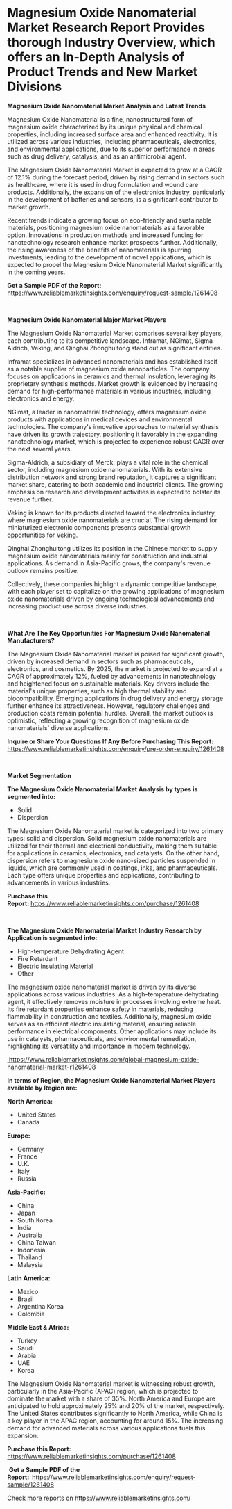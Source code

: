 <p><h1>Magnesium Oxide Nanomaterial Market Research Report Provides thorough Industry Overview, which offers an In-Depth Analysis of Product Trends and New Market Divisions</h1></p><p><strong>Magnesium Oxide Nanomaterial Market Analysis and Latest Trends</strong></p>
<p><p>Magnesium Oxide Nanomaterial is a fine, nanostructured form of magnesium oxide characterized by its unique physical and chemical properties, including increased surface area and enhanced reactivity. It is utilized across various industries, including pharmaceuticals, electronics, and environmental applications, due to its superior performance in areas such as drug delivery, catalysis, and as an antimicrobial agent.</p><p>The Magnesium Oxide Nanomaterial Market is expected to grow at a CAGR of 12.1% during the forecast period, driven by rising demand in sectors such as healthcare, where it is used in drug formulation and wound care products. Additionally, the expansion of the electronics industry, particularly in the development of batteries and sensors, is a significant contributor to market growth. </p><p>Recent trends indicate a growing focus on eco-friendly and sustainable materials, positioning magnesium oxide nanomaterials as a favorable option. Innovations in production methods and increased funding for nanotechnology research enhance market prospects further. Additionally, the rising awareness of the benefits of nanomaterials is spurring investments, leading to the development of novel applications, which is expected to propel the Magnesium Oxide Nanomaterial Market significantly in the coming years.</p></p>
<p><strong>Get a Sample PDF of the Report:&nbsp;</strong> <a href="https://www.reliablemarketinsights.com/enquiry/request-sample/1261408?utm_campaign=3014&utm_medium=2&utm_source=Github&utm_content=ia&utm_term=03042025&utm_id=magnesium-oxide-nanomaterial">https://www.reliablemarketinsights.com/enquiry/request-sample/1261408</a></p>
<p>&nbsp;</p>
<p><strong>Magnesium Oxide Nanomaterial Major Market Players</strong></p>
<p><p>The Magnesium Oxide Nanomaterial Market comprises several key players, each contributing to its competitive landscape. Inframat, NGimat, Sigma-Aldrich, Veking, and Qinghai Zhonghuitong stand out as significant entities.</p><p>Inframat specializes in advanced nanomaterials and has established itself as a notable supplier of magnesium oxide nanoparticles. The company focuses on applications in ceramics and thermal insulation, leveraging its proprietary synthesis methods. Market growth is evidenced by increasing demand for high-performance materials in various industries, including electronics and energy.</p><p>NGimat, a leader in nanomaterial technology, offers magnesium oxide products with applications in medical devices and environmental technologies. The company's innovative approaches to material synthesis have driven its growth trajectory, positioning it favorably in the expanding nanotechnology market, which is projected to experience robust CAGR over the next several years.</p><p>Sigma-Aldrich, a subsidiary of Merck, plays a vital role in the chemical sector, including magnesium oxide nanomaterials. With its extensive distribution network and strong brand reputation, it captures a significant market share, catering to both academic and industrial clients. The growing emphasis on research and development activities is expected to bolster its revenue further.</p><p>Veking is known for its products directed toward the electronics industry, where magnesium oxide nanomaterials are crucial. The rising demand for miniaturized electronic components presents substantial growth opportunities for Veking.</p><p>Qinghai Zhonghuitong utilizes its position in the Chinese market to supply magnesium oxide nanomaterials mainly for construction and industrial applications. As demand in Asia-Pacific grows, the company's revenue outlook remains positive.</p><p>Collectively, these companies highlight a dynamic competitive landscape, with each player set to capitalize on the growing applications of magnesium oxide nanomaterials driven by ongoing technological advancements and increasing product use across diverse industries.</p></p>
<p>&nbsp;</p>
<p><strong>What Are The Key Opportunities For Magnesium Oxide Nanomaterial Manufacturers?</strong></p>
<p><p>The Magnesium Oxide Nanomaterial market is poised for significant growth, driven by increased demand in sectors such as pharmaceuticals, electronics, and cosmetics. By 2025, the market is projected to expand at a CAGR of approximately 12%, fueled by advancements in nanotechnology and heightened focus on sustainable materials. Key drivers include the material's unique properties, such as high thermal stability and biocompatibility. Emerging applications in drug delivery and energy storage further enhance its attractiveness. However, regulatory challenges and production costs remain potential hurdles. Overall, the market outlook is optimistic, reflecting a growing recognition of magnesium oxide nanomaterials' diverse applications.</p></p>
<p><strong>Inquire or Share Your Questions If Any Before Purchasing This Report:</strong> <a href="https://www.reliablemarketinsights.com/enquiry/pre-order-enquiry/1261408?utm_campaign=3014&utm_medium=2&utm_source=Github&utm_content=ia&utm_term=03042025&utm_id=magnesium-oxide-nanomaterial">https://www.reliablemarketinsights.com/enquiry/pre-order-enquiry/1261408</a></p>
<p>&nbsp;</p>
<p><strong>Market Segmentation</strong></p>
<p><strong>The Magnesium Oxide Nanomaterial Market Analysis by types is segmented into:</strong></p>
<p><ul><li>Solid</li><li>Dispersion</li></ul></p>
<p><p>The Magnesium Oxide Nanomaterial market is categorized into two primary types: solid and dispersion. Solid magnesium oxide nanomaterials are utilized for their thermal and electrical conductivity, making them suitable for applications in ceramics, electronics, and catalysts. On the other hand, dispersion refers to magnesium oxide nano-sized particles suspended in liquids, which are commonly used in coatings, inks, and pharmaceuticals. Each type offers unique properties and applications, contributing to advancements in various industries.</p></p>
<p><strong>Purchase this Report:&nbsp;</strong><a href="https://www.reliablemarketinsights.com/purchase/1261408?utm_campaign=3014&utm_medium=2&utm_source=Github&utm_content=ia&utm_term=03042025&utm_id=magnesium-oxide-nanomaterial">https://www.reliablemarketinsights.com/purchase/1261408</a></p>
<p>&nbsp;</p>
<p><strong>The Magnesium Oxide Nanomaterial Market Industry Research by Application is segmented into:</strong></p>
<p><ul><li>High-temperature Dehydrating Agent</li><li>Fire Retardant</li><li>Electric Insulating Material</li><li>Other</li></ul></p>
<p><p>The magnesium oxide nanomaterial market is driven by its diverse applications across various industries. As a high-temperature dehydrating agent, it effectively removes moisture in processes involving extreme heat. Its fire retardant properties enhance safety in materials, reducing flammability in construction and textiles. Additionally, magnesium oxide serves as an efficient electric insulating material, ensuring reliable performance in electrical components. Other applications may include its use in catalysts, pharmaceuticals, and environmental remediation, highlighting its versatility and importance in modern technology.</p></p>
<p><a href="https://www.reliablemarketinsights.com/global-magnesium-oxide-nanomaterial-market-r1261408?utm_campaign=3014&utm_medium=2&utm_source=Github&utm_content=ia&utm_term=03042025&utm_id=magnesium-oxide-nanomaterial">&nbsp;https://www.reliablemarketinsights.com/global-magnesium-oxide-nanomaterial-market-r1261408</a></p>
<p><strong>In terms of Region, the Magnesium Oxide Nanomaterial Market Players available by Region are:</strong></p>
<p>
    <p> <strong> North America: </strong>
        <ul>
            <li>United States</li>
            <li>Canada</li>
        </ul>
        </p> 
    <p> <strong> Europe: </strong>
        <ul>
            <li>Germany</li>
            <li>France</li>
            <li>U.K.</li>
            <li>Italy</li>
            <li>Russia</li>
        </ul>
        </p> 
    <p> <strong> Asia-Pacific: </strong>
        <ul>
            <li>China</li>
            <li>Japan</li>
            <li>South Korea</li>
            <li>India</li>
            <li>Australia</li>
            <li>China Taiwan</li>
            <li>Indonesia</li>
            <li>Thailand</li>
            <li>Malaysia</li>
        </ul>
        </p> 
    <p> <strong> Latin America: </strong>
        <ul>
            <li>Mexico</li>
            <li>Brazil</li>
            <li>Argentina Korea</li>
            <li>Colombia</li>
        </ul>
        </p> 
    <p> <strong> Middle East & Africa: </strong>
        <ul>
            <li>Turkey</li>
            <li>Saudi</li>
            <li>Arabia</li>
            <li>UAE</li>
            <li>Korea</li>
        </ul>
    </p>
    </p>
<p><p>The Magnesium Oxide Nanomaterial market is witnessing robust growth, particularly in the Asia-Pacific (APAC) region, which is projected to dominate the market with a share of 35%. North America and Europe are anticipated to hold approximately 25% and 20% of the market, respectively. The United States contributes significantly to North America, while China is a key player in the APAC region, accounting for around 15%. The increasing demand for advanced materials across various applications fuels this expansion.</p></p>
<p><strong>Purchase this Report: </strong><a href="https://www.reliablemarketinsights.com/purchase/1261408?utm_campaign=3014&utm_medium=2&utm_source=Github&utm_content=ia&utm_term=03042025&utm_id=magnesium-oxide-nanomaterial">https://www.reliablemarketinsights.com/purchase/1261408</a></p>
<p>&nbsp;<strong>Get a Sample PDF of the Report:&nbsp;&nbsp;</strong><a href="https://www.reliablemarketinsights.com/enquiry/request-sample/1261408?utm_campaign=3014&utm_medium=2&utm_source=Github&utm_content=ia&utm_term=03042025&utm_id=magnesium-oxide-nanomaterial">https://www.reliablemarketinsights.com/enquiry/request-sample/1261408</a></p>
<p><strong></strong></p>
<p>Check more reports on <a href="https://www.reliablemarketinsights.com/?utm_campaign=3014&utm_medium=2&utm_source=Github&utm_content=ia&utm_term=03042025&utm_id=magnesium-oxide-nanomaterial">https://www.reliablemarketinsights.com/</a></p>